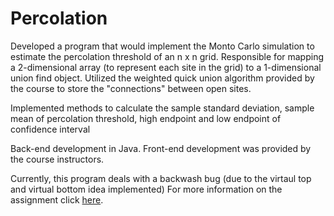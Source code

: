 # Percolation

Developed a program that would implement the Monto Carlo simulation to estimate the percolation threshold of an n x n grid. Responsible for mapping a 2-dimensional array (to represent each site in the grid) to a 1-dimensional union find object. Utilized the weighted quick union algorithm provided by the course to store the "connections" between open sites.

Implemented methods to calculate the sample standard deviation, sample mean of percolation threshold, high endpoint and low endpoint of confidence interval

Back-end development in Java. Front-end development was provided by the course instructors.

Currently, this program deals with a backwash bug (due to the virtaul top and virtual bottom idea implemented)
For more information on the assignment click [here](https://coursera.cs.princeton.edu/algs4/assignments/percolation/specification.php).
